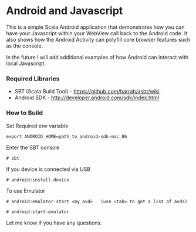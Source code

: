 # Android and Javascript

This is a simple Scala Android application that demonstrates how you can have your Javascript within your WebView call back to the Android code.  It also shows how the Android Activity can polyfill core browser features such as the console.

In the future I will add additional examples of how Android can interact with local Javascript.

### Required Libraries

* SBT (Scala Build Tool) - https://github.com/harrah/xsbt/wiki
* Android SDK - http://developer.android.com/sdk/index.html

### How to Build

Set Required env variable

`export ANDROID_HOME=path_to_android-sdk-mac_86`

Enter the SBT console

`# sbt`

If you device is connected via USB

`# android:install-device`

To use Emulator

`# android:emulator-start <my_avd>   (use <tab> to get a list of avds)`

`# android:start-emulator`

Let me know if you have any questions.  
  

